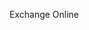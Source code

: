 <Token xmlns:xlink="http://www.w3.org/1999/xlink">Exchange Online</Token>

<!--HONumber=Jun16_HO4-->



